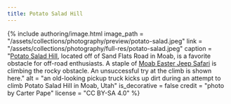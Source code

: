 ```yaml
---
title: Potato Salad Hill
---
```


{% include authoring/image.html
    image_path = "/assets/collections/photography/preview/potato-salad.jpeg"
    link =      "/assets/collections/photography/full-res/potato-salad.jpeg"
    caption = "[Potato Salad Hill](https://www.youtube.com/watch?v=h97f4vfoFgA), located off of Sand Flats Road in Moab, is a favorite obstacle for off-road enthusiasts. A staple of [Moab Easter Jeep Safari](https://web.archive.org/web/20210413011752/https://www.utah.com/events/moab-jeep-safari) is climbing the rocky obstacle. An unsuccessful try at the climb is shown here."
    alt = "an old-looking pickup truck kicks up dirt during an attempt to climb Potato Salad Hill in Moab, Utah"
    is_decorative = false
    credit = "photo by Carter Pape"
    license = "CC BY-SA 4.0"
%}
